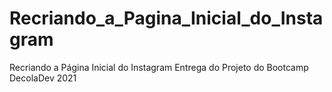 # Recriando_a_Pagina_Inicial_do_Instagram
Recriando a Página Inicial do Instagram
Entrega do Projeto do Bootcamp DecolaDev 2021

